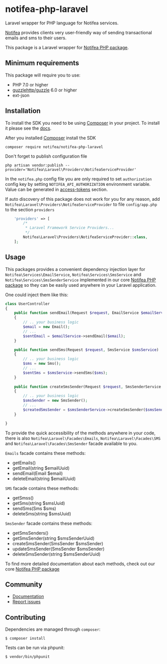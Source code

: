 # notifea-php-laravel
Laravel wrapper for PHP language for Notifea services.

[Notifea](https://notifea.com) provides clients very user-friendly way of sending transactional emails
and sms to their users.

This package is a Laravel wrapper for [Notifea PHP package](https://github.com/notifea/notifea-php).

## Minimum requirements

This package will require you to use:
- PHP 7.0 or higher
- [guzzlehttp/guzzle](https://github.com/guzzle/guzzle) 6.0 or higher 
- ext-json

## Installation

To install the SDK you need to be using [Composer]([https://getcomposer.org/)
in your project. To install it please see the [docs](https://getcomposer.org/download/).

After you installed [Composer]([https://getcomposer.org/) install the SDK 

```shell script
composer require notifea/notifea-php-laravel
```

Don't forget to publish configuration file

```shell script
php artisan vendor:publish --provider='Notifea\Laravel\Providers\NotifeaServiceProvider'
```

In the `notifea.php` config file you are only required to set `authorization` config key by 
setting `NOTIFEA_API_AUTHORIZATION` environment variable. Value can be generated in
 [access-tokens](https://app.notifea.com/access-tokens) section.

If auto discovery of this package does not work for you for any reason, add `Notifea\Laravel\Providers\NotifeaServiceProvider`
to file `config/app.php` to the section `providers`

```php
    'providers' => [
        /*
         * Laravel Framework Service Providers...
         */
        Notifea\Laravel\Providers\NotifeaServiceProvider::class,
    ];
``` 

## Usage

This packages provides a convenient dependency injection layer
for `Notifea\Services\EmailService`, `Notifea\Services\SmsService` and `Notifea\Services\SmsSenderService` implemented in our 
core [Notifea PHP package](https://github.com/notifea/notifea-php) so they can be easily used anywhere in
your Laravel application.

One could inject them like this:

```php
class UserController
{
    public function sendEmail(Request $request, EmailService $emailService)
    {
        // .. your business logic
        $email = new Email();
        // ... 
        $sentEmail = $emailService->sendEmail($email);
    }

    public function sendSms(Request $request, SmsService $smsService)
    {
        // .. your business logic
        $sms = new Sms();
        // ... 
        $sentSms = $smsService->sendSms($sms);
    }
    
    public function createSmsSender(Request $request, SmsSenderService $smsSenderService)
    {
        // .. your business logic
        $smsSender = new SmsSender();
        // ... 
        $createdSmsSender = $smsSenderService->createSmsSender($smsSender);
    }

}
```

To provide the quick accessibility of the methods anywhere in your code, there is also
`Notifea\Laravel\Facades\Emails`, `Notifea\Laravel\Facades\SMS` and `Notifea\Laravel\Facades\SmsSender`
facade available to you.

`Emails` facade contains these methods:
- getEmails()
- getEmail(string $emailUuid)
- sendEmail(Email $email)
- deleteEmail(string $emailUuid)

`SMS` facade contains these methods:
- getSmss()
- getSms(string $smsUuid)
- sendSms(Sms $sms)
- deleteSms(string $smsUuid)

`SmsSender` facade contains these methods:
- getSmsSenders()
- getSmsSender(string $smsSenderUuid)
- createSmsSender(SmsSender $smsSender)
- updateSmsSender(SmsSender $smsSender)
- deleteSmsSender(string $smsSenderUuid)

To find more detailed documentation about each methods, check out our core [Notifea PHP package](https://github.com/notifea/notifea-php)

## Community

- [Documentation](https://docs.notifea.com)
- [Report issues](https://github.com/notifea/notifea-php/issues)

## Contributing

Dependencies are managed through `composer`:

```
$ composer install
```

Tests can be run via phpunit:

```
$ vendor/bin/phpunit
```
